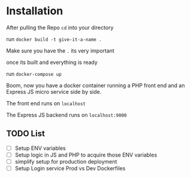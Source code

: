 # Installation
After pulling the Repo `cd` into your directory

run `docker build -t give-it-a-name .`

Make sure you have the `.` its very important

once its built and everything is ready

run `docker-compose up`

Boom, now you have a docker container running a PHP front end and an Express JS micro service side by side.

The front end runs on `localhost`

The Express JS backend runs on `localhost:9000`

## TODO List

- [ ] Setup ENV variables
- [ ] Setup logic in JS and PHP to acquire those ENV variables
- [ ] simplify setup for production deployment
- [ ] Setup Login service Prod vs Dev Dockerfiles